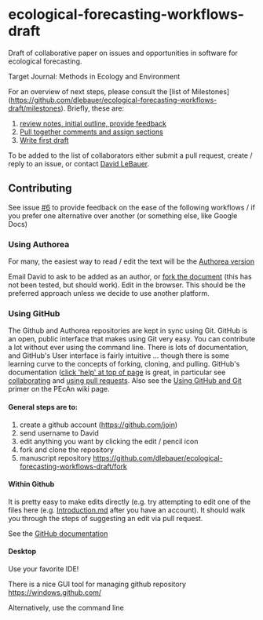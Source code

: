 ecological-forecasting-workflows-draft
======================================

Draft of collaborative paper on issues and opportunities in software for ecological forecasting.

Target Journal: Methods in Ecology and Environment

For an overview of next steps, please consult the [list of  Milestones] (https://github.com/dlebauer/ecological-forecasting-workflows-draft/milestones). Briefly, these are:

1. [review notes, initial outline, provide feedback](https://github.com/dlebauer/ecological-forecasting-workflows-draft/milestones/Review%20of%20initial%20outline,%20propose%20contributions%20to%20writing)
2. [Pull together comments and assign sections](https://github.com/dlebauer/ecological-forecasting-workflows-draft/milestones/Pull%20together%20comments%20and%20assign%20sections)
3. [Write first draft](https://github.com/dlebauer/ecological-forecasting-workflows-draft/milestones/first%20draft%20of%20paper)

To be added to the list of collaborators either submit a pull request, create / reply to an issue, or contact [David LeBauer](https://github.com/dlebauer).

## Contributing 

See issue [#6](https://github.com/dlebauer/ecological-forecasting-workflows-draft/issues/6) to provide feedback on the ease of the following workflows / if you prefer one alternative over another (or something else, like Google Docs)

### Using Authorea

For many, the easiest way to read / edit the text will be the [Authorea version](https://authorea.com/users/5574/articles/6752/_show_article)

Email David to ask to be added as an author, or [fork the document](https://authorea.com/users/5574/articles/6752/_show_article#clone-article-form) (this has not been tested, but should work). Edit in the browser. This should be the preferred approach unless we decide to use another platform. 

### Using GitHub

The Github and Authorea repositories are kept in sync using Git. GitHub is an open, public interface that makes using Git very easy. You can contribute a lot without ever using the command line. There is lots of documentation, and GitHub's User interface is fairly intuitive ... though there is some learning curve to the concepts of forking, cloning, and pulling. GitHub's documentation ([click 'help' at top of page](https://help.github.com/) is great, in particular see  [collaborating](https://help.github.com/categories/63/articles) and [using pull requests](https://help.github.com/articles/using-pull-requests).  Also see the [Using GitHub and Git](https://github.com/PecanProject/pecan/wiki/Using-Git) primer on the PEcAn wiki page.


#### General steps are to:

1. create a github account (https://github.com/join)
2. send username to David
3. edit anything you want by clicking the edit / pencil icon
4. fork and clone the repository
5. manuscript repository https://github.com/dlebauer/ecological-forecasting-workflows-draft/fork


#### Within Github

It is pretty easy to make edits directly (e.g. try attempting to edit one of the files here (e.g. [Introduction.md]( https://github.com/dlebauer/ecological-forecasting-workflows-draft/edit/master/Introduction.md#fullscreen_blob_contents) after you have an account). It should walk you through the steps of suggesting an edit via pull request.

See the [GitHub documentation](https://help.github.com/articles/editing-files-in-another-user-s-repository)

#### Desktop

Use your favorite IDE! 

There is a nice GUI tool for managing github repository https://windows.github.com/

Alternatively, use the command line
